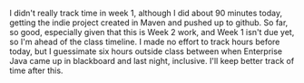 I didn't really track time in week 1, although I did about 90 minutes today, getting
the indie project created in Maven and pushed up to github.  So far, so good, especially
given that this is Week 2 work, and Week 1 isn't due yet, so I'm ahead of the class
timeline.
I made no effort to track hours before today, but I guessimate six hours outside class
between when Enterprise Java came up in blackboard and last night, inclusive.
I'll keep better track of time after this.